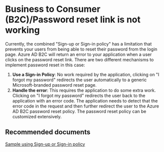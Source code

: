  <properties
	pageTitle="Business to Consumer (B2C)/Password reset failing"
	description="Business to Consumer (B2C)/Password reset failing"
	service="microsoft.activedirectory"
	resource="activedirectory"
	authors="parakhj"
	displayOrder=""
	selfHelpType="resource"
	supportTopicIds="32416703"
	resourceTags=""
	productPesIds="14785"
	cloudEnvironments="public"
/>

# Business to Consumer (B2C)/Password reset link is not working

Currently, the combined "Sign-up or Sign-in policy" has a limitation that prevents your users from being able to reset their password from the login page. Azure AD B2C will return an error to your application when a user clicks on the password reset link. There are two different mechanisms to implement password reset in this case:

1. **Use a Sign-in Policy**: No work required by the application, clicking on "I forgot my password" redirects the user automatically to a generic Microsoft-branded password reset page.
2. **Handle the error**: This requires the application to do some extra work. Clicking on "I forgot my password" redirects the user back to the application with an error code. The application needs to detect that the error code in the request and then further redirect the user to the Azure AD B2C password reset policy. The password reset policy can be customized extensively.

## **Recommended documents**
[Sample using Sign-up or Sign-in policy](https://docs.microsoft.com/en-us/azure/active-directory-b2c/active-directory-b2c-devquickstarts-web-dotnet-susi)